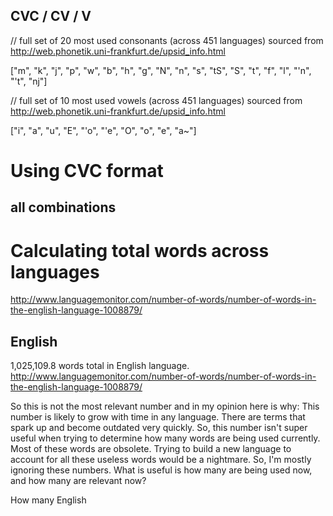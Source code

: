 ## CVC / CV / V

// full set of 20 most used consonants (across 451 languages) sourced from http://web.phonetik.uni-frankfurt.de/upsid_info.html

["m", "k", "j", "p", "w", "b", "h", "g", "N", "n", "s", "tS", "S", "t", "f", "l", "'n", "'t", "nj"]

// full set of 10 most used vowels (across 451 languages) sourced from http://web.phonetik.uni-frankfurt.de/upsid_info.html

["i", "a", "u", "E", "'o", "'e", "O", "o", "e", "a~"]

# Using CVC format

## all combinations

# Calculating total words across languages

http://www.languagemonitor.com/number-of-words/number-of-words-in-the-english-language-1008879/

## English

1,025,109.8 words total in English language. http://www.languagemonitor.com/number-of-words/number-of-words-in-the-english-language-1008879/

So this is not the most relevant number and in my opinion here is why: This number is likely to grow with time in any language. There are terms that spark up and become outdated very quickly. So, this number isn't super useful when trying to determine how many words are being used currently. Most of these words are obsolete. Trying to build a new language to account for all these useless words would be a nightmare. So, I'm mostly ignoring these numbers. What is useful is how many are being used now, and how many are relevant now?



How many English
